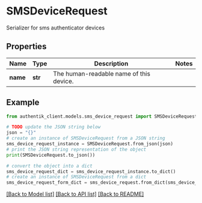 # SMSDeviceRequest

Serializer for sms authenticator devices

## Properties

Name | Type | Description | Notes
------------ | ------------- | ------------- | -------------
**name** | **str** | The human-readable name of this device. | 

## Example

```python
from authentik_client.models.sms_device_request import SMSDeviceRequest

# TODO update the JSON string below
json = "{}"
# create an instance of SMSDeviceRequest from a JSON string
sms_device_request_instance = SMSDeviceRequest.from_json(json)
# print the JSON string representation of the object
print(SMSDeviceRequest.to_json())

# convert the object into a dict
sms_device_request_dict = sms_device_request_instance.to_dict()
# create an instance of SMSDeviceRequest from a dict
sms_device_request_form_dict = sms_device_request.from_dict(sms_device_request_dict)
```
[[Back to Model list]](../README.md#documentation-for-models) [[Back to API list]](../README.md#documentation-for-api-endpoints) [[Back to README]](../README.md)



